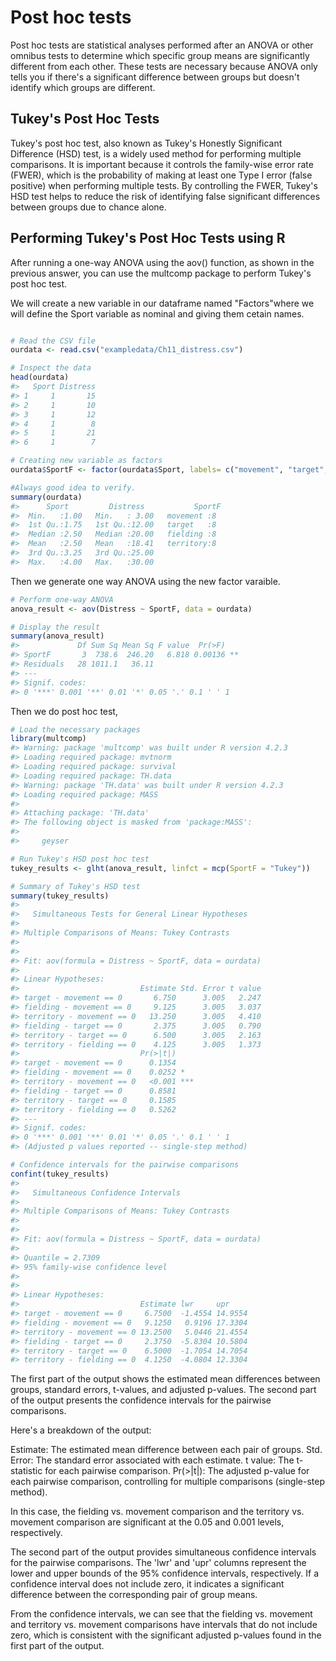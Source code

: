 # Post hoc tests

Post hoc tests are statistical analyses performed after an ANOVA or other omnibus tests to determine which specific group means are significantly different from each other. These tests are necessary because ANOVA only tells you if there's a significant difference between groups but doesn't identify which groups are different.

## Tukey's Post Hoc Tests
Tukey's post hoc test, also known as Tukey's Honestly Significant Difference (HSD) test, is a widely used method for performing multiple comparisons. It is important because it controls the family-wise error rate (FWER), which is the probability of making at least one Type I error (false positive) when performing multiple tests. By controlling the FWER, Tukey's HSD test helps to reduce the risk of identifying false significant differences between groups due to chance alone.


## Performing Tukey's Post Hoc Tests using R
After running a one-way ANOVA using the aov() function, as shown in the previous answer, you can use the multcomp package to perform Tukey's post hoc test.

We will create a new variable in our dataframe named "Factors"where we will define the Sport variable as nominal and giving them cetain names. 


```r

# Read the CSV file
ourdata <- read.csv("exampledata/Ch11_distress.csv")

# Inspect the data
head(ourdata)
#>   Sport Distress
#> 1     1       15
#> 2     1       10
#> 3     1       12
#> 4     1        8
#> 5     1       21
#> 6     1        7

# Creating new variable as factors
ourdata$SportF <- factor(ourdata$Sport, labels= c("movement", "target", "fielding", "territory"))

#Always good idea to verify. 
summary(ourdata)
#>      Sport         Distress           SportF 
#>  Min.   :1.00   Min.   : 3.00   movement :8  
#>  1st Qu.:1.75   1st Qu.:12.00   target   :8  
#>  Median :2.50   Median :20.00   fielding :8  
#>  Mean   :2.50   Mean   :18.41   territory:8  
#>  3rd Qu.:3.25   3rd Qu.:25.00                
#>  Max.   :4.00   Max.   :30.00
```

Then we generate one way ANOVA using the new factor varaible. 

```r
# Perform one-way ANOVA
anova_result <- aov(Distress ~ SportF, data = ourdata)

# Display the result
summary(anova_result)
#>             Df Sum Sq Mean Sq F value  Pr(>F)   
#> SportF       3  738.6  246.20   6.818 0.00136 **
#> Residuals   28 1011.1   36.11                   
#> ---
#> Signif. codes:  
#> 0 '***' 0.001 '**' 0.01 '*' 0.05 '.' 0.1 ' ' 1
```
Then we do post hoc test, 


```r
# Load the necessary packages
library(multcomp)
#> Warning: package 'multcomp' was built under R version 4.2.3
#> Loading required package: mvtnorm
#> Loading required package: survival
#> Loading required package: TH.data
#> Warning: package 'TH.data' was built under R version 4.2.3
#> Loading required package: MASS
#> 
#> Attaching package: 'TH.data'
#> The following object is masked from 'package:MASS':
#> 
#>     geyser

# Run Tukey's HSD post hoc test
tukey_results <- glht(anova_result, linfct = mcp(SportF = "Tukey"))

# Summary of Tukey's HSD test
summary(tukey_results)
#> 
#> 	 Simultaneous Tests for General Linear Hypotheses
#> 
#> Multiple Comparisons of Means: Tukey Contrasts
#> 
#> 
#> Fit: aov(formula = Distress ~ SportF, data = ourdata)
#> 
#> Linear Hypotheses:
#>                           Estimate Std. Error t value
#> target - movement == 0       6.750      3.005   2.247
#> fielding - movement == 0     9.125      3.005   3.037
#> territory - movement == 0   13.250      3.005   4.410
#> fielding - target == 0       2.375      3.005   0.790
#> territory - target == 0      6.500      3.005   2.163
#> territory - fielding == 0    4.125      3.005   1.373
#>                           Pr(>|t|)    
#> target - movement == 0      0.1354    
#> fielding - movement == 0    0.0252 *  
#> territory - movement == 0   <0.001 ***
#> fielding - target == 0      0.8581    
#> territory - target == 0     0.1585    
#> territory - fielding == 0   0.5262    
#> ---
#> Signif. codes:  
#> 0 '***' 0.001 '**' 0.01 '*' 0.05 '.' 0.1 ' ' 1
#> (Adjusted p values reported -- single-step method)

# Confidence intervals for the pairwise comparisons
confint(tukey_results)
#> 
#> 	 Simultaneous Confidence Intervals
#> 
#> Multiple Comparisons of Means: Tukey Contrasts
#> 
#> 
#> Fit: aov(formula = Distress ~ SportF, data = ourdata)
#> 
#> Quantile = 2.7309
#> 95% family-wise confidence level
#>  
#> 
#> Linear Hypotheses:
#>                           Estimate lwr     upr    
#> target - movement == 0     6.7500  -1.4554 14.9554
#> fielding - movement == 0   9.1250   0.9196 17.3304
#> territory - movement == 0 13.2500   5.0446 21.4554
#> fielding - target == 0     2.3750  -5.8304 10.5804
#> territory - target == 0    6.5000  -1.7054 14.7054
#> territory - fielding == 0  4.1250  -4.0804 12.3304
```

The first part of the output shows the estimated mean differences between groups, standard errors, t-values, and adjusted p-values. The second part of the output presents the confidence intervals for the pairwise comparisons.

Here's a breakdown of the output:

Estimate: The estimated mean difference between each pair of groups.
Std. Error: The standard error associated with each estimate.
t value: The t-statistic for each pairwise comparison.
Pr(>|t|): The adjusted p-value for each pairwise comparison, controlling for multiple comparisons (single-step method).

In this case, the fielding vs. movement comparison and the territory vs. movement comparison are significant at the 0.05 and 0.001 levels, respectively.

The second part of the output provides simultaneous confidence intervals for the pairwise comparisons. The 'lwr' and 'upr' columns represent the lower and upper bounds of the 95% confidence intervals, respectively. If a confidence interval does not include zero, it indicates a significant difference between the corresponding pair of group means.

From the confidence intervals, we can see that the fielding vs. movement and territory vs. movement comparisons have intervals that do not include zero, which is consistent with the significant adjusted p-values found in the first part of the output.







